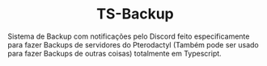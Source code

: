 <p>
  <h1 align="center">TS-Backup</h1>
</p>

Sistema de Backup com notificações pelo Discord feito especificamente para fazer Backups de servidores do Pterodactyl (Também pode ser usado para fazer Backups de outras coisas) totalmente em Typescript.
